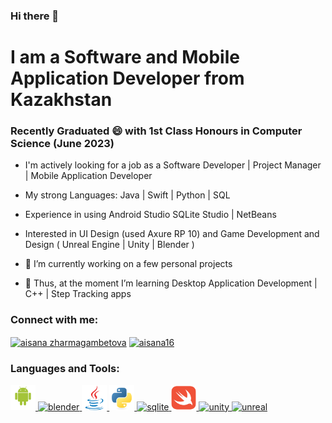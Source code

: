 ### Hi there 👋
<h1 align="left">I am a Software and Mobile Application Developer from Kazakhstan</h1>
<h3 align="left"> Recently Graduated 😄 with 1st Class Honours in Computer Science (June 2023)</h3>

  
- I'm actively looking for a job as a Software Developer | Project Manager | Mobile Application Developer
- My strong Languages: Java | Swift | Python | SQL
- Experience in using Android Studio  SQLite Studio | NetBeans 
- Interested in UI Design (used Axure RP 10) and Game Development and Design ( Unreal Engine | Unity | Blender )

- 🔭 I’m currently working on a few personal projects
- 🌱 Thus, at the moment I’m learning Desktop Application Development | C++ | Step Tracking apps


<!--- My [LinkedIn](www.linkedin.com/in/aisana-zharmagambetova-7161181bb)-->




<h3 align="left">Connect with me:</h3>
<p align="left">
<a href="https://linkedin.com/in/aisana-zharmagambetova-7161181bb" target="blank"><img align="center" src="https://raw.githubusercontent.com/rahuldkjain/github-profile-readme-generator/master/src/images/icons/Social/linked-in-alt.svg" alt="aisana zharmagambetova" height="30" width="40" /></a>
<a href="https://www.hackerrank.com/aisana16" target="blank"><img align="center" src="https://raw.githubusercontent.com/rahuldkjain/github-profile-readme-generator/master/src/images/icons/Social/hackerrank.svg" alt="aisana16" height="30" width="40" /></a>
</p>

<h3 align="left">Languages and Tools:</h3>
<p align="left"> 
  <a href="https://developer.android.com" target="_blank" rel="noreferrer"> <img src="https://raw.githubusercontent.com/devicons/devicon/master/icons/android/android-original-wordmark.svg" alt="android" width="40" height="40"/> </a> 
  <a href="https://www.blender.org/" target="_blank" rel="noreferrer"> <img src="https://download.blender.org/branding/community/blender_community_badge_white.svg" alt="blender" width="40" height="40"/> </a> 
  <a href="https://www.java.com" target="_blank" rel="noreferrer"> <img src="https://raw.githubusercontent.com/devicons/devicon/master/icons/java/java-original.svg" alt="java" width="40" height="40"/> </a> 
  <a href="https://www.python.org" target="_blank" rel="noreferrer"> <img src="https://raw.githubusercontent.com/devicons/devicon/master/icons/python/python-original.svg" alt="python" width="40" height="40"/> </a> 
  <a href="https://www.sqlite.org/" target="_blank" rel="noreferrer"> <img src="https://www.vectorlogo.zone/logos/sqlite/sqlite-icon.svg" alt="sqlite" width="40" height="40"/> </a> 
  <a href="https://developer.apple.com/swift/" target="_blank" rel="noreferrer"> <img src="https://raw.githubusercontent.com/devicons/devicon/master/icons/swift/swift-original.svg" alt="swift" width="40" height="40"/> </a>
  <a href="https://unity.com/" target="_blank" rel="noreferrer"> <img src="https://www.vectorlogo.zone/logos/unity3d/unity3d-icon.svg" alt="unity" width="40" height="40"/> </a> 
  <a href="https://unrealengine.com/" target="_blank" rel="noreferrer"> <img src="https://user-images.githubusercontent.com/12417677/97433592-a9e07800-1915-11eb-8f0b-f4e8cdf8babb.png" alt="unreal" width="40" height="40"/> </a> </p>


<!-- Languages used
<a href="https://github.com/azet16/github-readme-stats"><img align="center" src="https://github-readme-stats.vercel.app/api/top-langs/?username=azet16&layout=compact&theme=buefy&hide_border=true" /></a>  -->

<!-- stats 
<a href="https://github.com/azet16/github-readme-stats"><img align="center" src="https://github-readme-stats.vercel.app/api?username=azet16&show_icons=true&include_all_commits=true&theme=buefy&hide_border=true" alt="Aisana's github stats" /></a> -->

<!--
**AZet16/AZet16** is a ✨ _special_ ✨ repository because its `README.md` (this file) appears on your GitHub profile.

Here are some ideas to get you started:

- 🔭 I’m currently working on ...
- 🌱 I’m currently learning ...
- 👯 I’m looking to collaborate on ...
- 🤔 I’m looking for help with ...
- 💬 Ask me about ...
- 📫 How to reach me: ...
- 😄 Pronouns: ...
- ⚡ Fun fact: ...
-->
